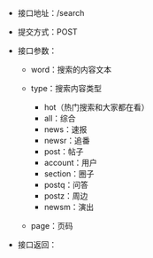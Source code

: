 

* 接口地址：/search

* 提交方式：POST

* 接口参数：

  * word：搜索的内容文本
  * type：搜索内容类型

    * hot（热门搜索和大家都在看）
    * all：综合
    * news：速报
    * newsr：追番
    * post：帖子
    * account：用户
    * section：圈子
    * postq：问答
    * postz：周边
    * newsm：演出

  * page：页码

* 接口返回：



